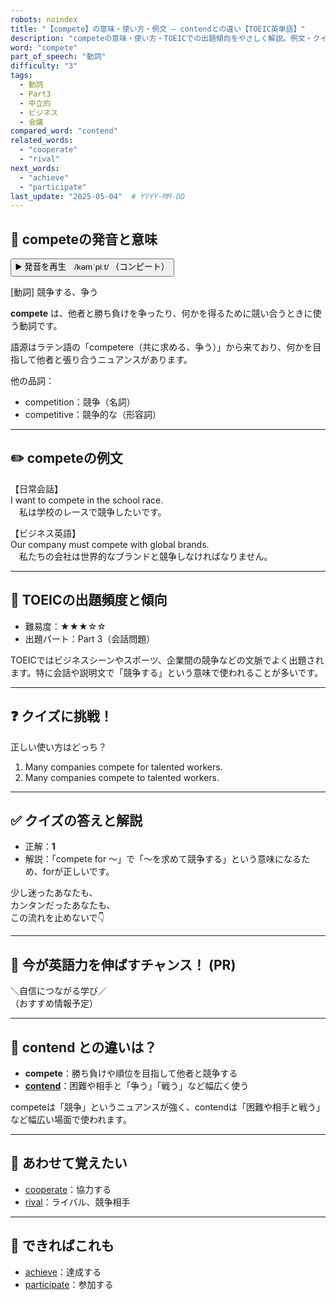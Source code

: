 ```yaml
---
robots: noindex
title: "【compete】の意味・使い方・例文 ― contendとの違い【TOEIC英単語】"
description: "competeの意味・使い方・TOEICでの出題傾向をやさしく解説。例文・クイズ付きでcontendとの違いもわかりやすく学べます。"
word: "compete"
part_of_speech: "動詞"
difficulty: "3"
tags:
  - 動詞
  - Part3
  - 中立的
  - ビジネス
  - 会議
compared_word: "contend"
related_words:
  - "cooperate"
  - "rival"
next_words:
  - "achieve"
  - "participate"
last_update: "2025-05-04"  # YYYY-MM-DD
---
```


## 🔰 competeの発音と意味

<button class="play-audio" onclick="playTTS('compete')">
  <span class="play-audio-main">
    ▶️ 発音を再生　/kəmˈpiːt/
  </span>
  <span class="play-audio-sub">
    （コンピート）
  </span>
</button>

[動詞] 競争する、争う

**compete** は、他者と勝ち負けを争ったり、何かを得るために競い合うときに使う動詞です。

語源はラテン語の「competere（共に求める、争う）」から来ており、何かを目指して他者と張り合うニュアンスがあります。

他の品詞：  
- competition：競争（名詞）
- competitive：競争的な（形容詞）

---

## ✏️ competeの例文

【日常会話】  
I want to compete in the school race.  
　私は学校のレースで競争したいです。

【ビジネス英語】  
Our company must compete with global brands.  
　私たちの会社は世界的なブランドと競争しなければなりません。

---

## 🎯 TOEICの出題頻度と傾向

- 難易度：★★★☆☆
- 出題パート：Part 3（会話問題）

TOEICではビジネスシーンやスポーツ、企業間の競争などの文脈でよく出題されます。特に会話や説明文で「競争する」という意味で使われることが多いです。

---

## ❓ クイズに挑戦！

正しい使い方はどっち？

1. Many companies compete for talented workers.  
2. Many companies compete to talented workers.

---

## ✅ クイズの答えと解説

- 正解：**1**
- 解説：「compete for ～」で「～を求めて競争する」という意味になるため、forが正しいです。

少し迷ったあなたも、  
カンタンだったあなたも、  
この流れを止めないで👇️

---

## 🚀 今が英語力を伸ばすチャンス！ (PR)

<div class="info-center">
＼自信につながる学び／<br>  
（おすすめ情報予定）
</div>

---

## 🤔  contend との違いは？

- **compete**：勝ち負けや順位を目指して他者と競争する
- **[contend](/word/contend/)**：困難や相手と「争う」「戦う」など幅広く使う

competeは「競争」というニュアンスが強く、contendは「困難や相手と戦う」など幅広い場面で使われます。

---

## 🧩 あわせて覚えたい

- [cooperate](/word/cooperate/)：協力する
- [rival](/word/rival/)：ライバル、競争相手

---

## 📖 できればこれも

- [achieve](/word/achieve/)：達成する
- [participate](/word/participate/)：参加する

<!-- cvid: aid36_bid18 -->
